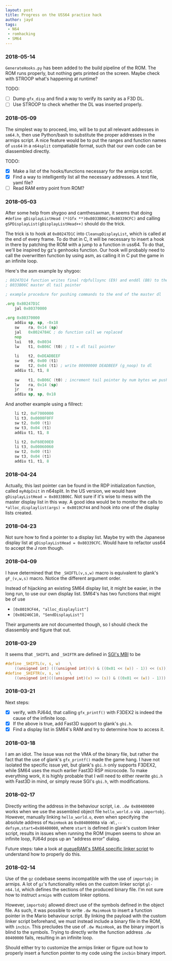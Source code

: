 ```yaml
---
layout: post
title: Progress on the USS64 practice hack
author: jayd
tags:
 - N64
 - romhacking
 - SM64
---
```


### 2018-05-14

`GenerateHooks.py` has been added to the build pipeline of the ROM. The ROM runs properly,
but nothing gets printed on the screen. Maybe check with STROOP what's happening at runtime?

TODO:
 - [ ] Dump `gfx_disp` and find a way to verify its sanity as a F3D DL.
 - [ ] Use STROOP to check whether the DL was inserted properly.

### 2018-05-09

The simplest way to proceed, imo, will be to put all relevant addresses in
`sm64.h`, then use Python/bash to substitute the proper addresses in the armips
script. A nice feature would be to put the ranges and function names of `uss64`
in a `n64split` compatiable format, such that our own code can be diassembled
directly.

TODO:
 - [X] Make a list of the hooks/functions necessary for the armips script.
 - [X] Find a way to intelligently list all the necessary addresses. A text file, yaml file?
 - [ ] Read RAM entry point from ROM?

### 2018-05-03

After some help from shygoo and camthesaxman, it seems that doing 
`#define gDisplayListHead (*(Gfx **)0x8033B06C/0x80339CFC)` and calling
`gSPDisplayList(gDisplayListHead++)` should do the trick. 

The trick is to hook at `0x80247D1C` into `CleanupDisplayList`, which is called at the
end of every frame. To do that in C, it will be necessary to insert a hook in there by
patching the ROM with a jump to a function in uss64. To do that, we'll be inspired by
gz's genhooks function. Our hook will probably need to call the overwritten function
by using asm, as calling it in C put the game in an infinite loop.

Here's the asm example by shygoo:
```asm
; 80247D14 function writes final rdpfullsync (E9) and enddl (B8) to the master dl (called once every frame)
; 8033B06C master dl tail pointer

; example procedure for pushing commands to the end of the master dl

.org 0x80247D1C
    jal 0x80370000
    
.org 0x80370000
    addiu sp, sp, -0x18
    sw    ra, 0x14 (sp)
    jal   0x8024784C ; do function call we replaced
    nop
    lui   t0, 0x8034
    lw    t1, 0xB06C (t0) ; t1 = dl tail pointer
    
    li    t2, 0xDEADBEEF
    sw    r0, 0x00 (t1)
    sw    t2, 0x04 (t1) ; write 00000000 DEADBEEF (g_noop) to dl
    addiu t1, t1, 8
    
    sw    t1, 0xB06C (t0) ; increment tail pointer by num bytes we pushed
    lw    ra, 0x14 (sp)
    jr    ra
    addiu sp, sp, 0x18
```
And another example using a fillrect:
```asm
    li t2, 0xF7000000
    li t3, 0x0000F0FF
    sw t2, 0x00 (t1)
    sw t3, 0x04 (t1)
    addiu t1, t1, 8
    
    li t2, 0xF60E00E0
    li t3, 0x00060060
    sw t2, 0x00 (t1)
    sw t3, 0x04 (t1)
    addiu t1, t1, 8
```

### 2018-04-24

Actually, this last pointer can be found in the RDP initialization function, called `myRdpInit` in n64split. 
In the US version, we would have `gDisplayListHead = 0x8033B06C`. Not sure if it's wise to mess with the master
display list in this way. A good idea would be to monitor the calls to `*alloc_displaylist(args) = 0x8019CF44`
and hook into one of the display lists created.

### 2018-04-23
Not sure how to find a pointer to a display list. Maybe try with the Japanese display list at `gDisplayListHead = 0x80339CFC`.
Would have to refactor uss64 to accept the J rom though.

### 2018-04-09
I have determined that the `_SHIFTL(v,s,w)` macro is equivalent to glank's `gF_(v,w,s)` macro.
Notice the different argument order.

Instead of hijacking an existing SM64 display list, it might be easier, in the long run, to use
our own display list. SM64's has two functions that might be of use
 - `[0x8019CF44, "alloc_displaylist"]`
 - `[0x80246C10, "SendDisplayList"]`
 
Their arguments are not documented though, so I should check the diassembly and figure that out.

### 2018-03-29

It seems that `_SHIFTL` and `_SHIFTR` are defined in [SGI's MBI](http://n64devkit.square7.ch/header/mbi.htm) to be
```C
#define _SHIFTL(v, s, w)	\
    ((unsigned int) (((unsigned int)(v) & ((0x01 << (w)) - 1)) << (s)))
#define _SHIFTR(v, s, w)	\
    ((unsigned int)(((unsigned int)(v) >> (s)) & ((0x01 << (w)) - 1)))
```

### 2018-03-21
Next steps: 
  - [X] verify, with PJ64d, that calling `gfx_printf()` with F3DEX2 is indeed the cause of the infinite loop.
  - [X] If the above is true, add Fast3D support to glank's `gbi.h`.
  - [X] Find a display list in SM64's RAM and try to determine how to access it.

### 2018-03-18
I am an idiot. The issue was not the VMA of the binary file, but rather the
fact that the use of glank's `gfx_printf()` made the game hang. I have not
isolated the specific issue yet, but glank's `gbi.h` only supports F3DEX2,
while SM64 uses the much earlier Fast3D RSP microcode. To make everything work,
it is highly probable that I will need to either rewrite `gbi.h` with Fast3D in
mind, or simply reuse SGI's `gbi.h`, with modifications.


### 2018-02-17
Directly writing the address in the behaviour script, i.e. `.dw 0x80400000`
works when we use the assembled object file `hello_world.o` via `.importobj`.
However, manually linking `hello_world.o`, even when specifying the absolute
address of `MainHook` as `0x80400000`a via `-Wl,--defsym,start=0x80400000`,
where `start` is defined in glank's custom linker script, results in issues
when running the ROM (mupen seems to show an infinite loop, PJ64d pops up
an "address error" dialog.

Future steps: take a look at [queueRAM's SM64 specific linker script](1) to understand
how to properly do this.

[1]:https://github.com/queueRAM/sm64tools/blob/02bf6273d07c1c4304626b2b6f6ba44a3dc63ca4/examples/hello_c/hello_c.patch

### 2018-02-14

Use of the `gz` codebase seems incompatible with the use of `importobj` in armips.
A lot of `gz`'s functionality relies on the custom linker script `gl-n64.ld`, which
defines the sections of the produced binary file. I'm not sure how to instruct `armips`
with custom linker options.

However, `importobj` allowed direct use of the symbols defined in the object file.
As such, it was possible to write `.dw MainHook` to insert a function pointer
in the Mario behaviour script. By linking the payload with the custom linker
script beforehand, we must instead include a binary file in the ROM, with
`incbin`. This precludes the use of `.dw MainHook`, as the binary import
is blind to the symbols. Trying to directly write the function address 
`.dw 80400000` fails, resulting in an infinite loop.

Should either try to customize the armips linker or figure out how to properly
insert a function pointer to my code using the `incbin` binary import.
